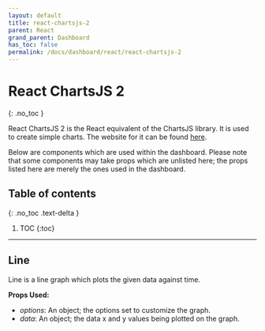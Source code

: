 ```yaml
---  
layout: default  
title: react-chartsjs-2
parent: React  
grand_parent: Dashboard
has_toc: false
permalink: /docs/dashboard/react/react-chartsjs-2
---  
```


# React ChartsJS 2
{: .no_toc }

React ChartsJS 2 is the React equivalent of the ChartsJS library. It is used to create simple charts. The website for it can be found [here](https://react-chartjs-2.netlify.app/).

Below are components which are used within the dashboard. Please note that some components may take props which are unlisted here; the props listed here are merely the ones used in the dashboard.

## Table of contents
{: .no_toc .text-delta }

1. TOC
{:toc}

---

## Line

Line is a line graph which plots the given data against time.

**Props Used:**
- *options*: An object; the options set to customize the graph.
- *data*: An object; the data x and y values being plotted on the graph.